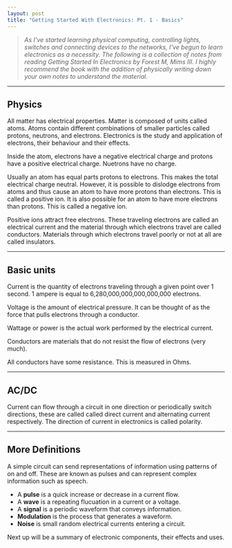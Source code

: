 ```yaml
---
layout: post
title: "Getting Started With Electronics: Pt. 1 - Basics"
---
```


>*As I've started learning physical computing, controlling lights, switches and connecting devices to the networks, I've begun to learn electronics as a necessity. The following is a collection of notes from reading Getting Started In Electronics by Forest M, Mims III. I highly recommend the book with the addition of physically writing down your own notes to understand the material.*

---

## Physics

All matter has electrical properties. Matter is composed of units called atoms. Atoms contain different combinations of smaller particles called protons, neutrons, and electrons. Electronics is the study and application of electrons, their behaviour and their effects.

Inside the atom, electrons have a negative electrical charge and protons have a positive electrical charge. Nuetrons have no charge.

Usually an atom has equal parts protons to electrons. This makes the total electrical charge neutral. However, it is possible to dislodge electrons from atoms and thus cause an atom to have more protons than electrons. This is called a positive ion. It is also possible for an atom to have more electrons than protons. This is called a negative ion.

Positive ions attract free electrons. These traveling electrons are called an electrical current and the material through which electrons travel are called conductors. Materials through which electrons travel poorly or not at all are called insulators.

---

## Basic units

Current is the quantity of electrons traveling through a given point over 1 second. 1 ampere is equal to 6,280,000,000,000,000,000 electrons.

Voltage is the amount of electrical pressure. It can be thought of as the force that pulls electrons through a conductor.

Wattage or power is the actual work performed by the electrical current.

Conductors are materials that do not resist the flow of electrons (very much).

All conductors have some resistance. This is measured in Ohms.

---

## AC/DC

Current can flow through a circuit in one direction or periodically switch directions, these are called called direct current and alternating current respectively. The direction of current in electronics is called polarity.

---

## More Definitions

A simple circuit can send representations of information using patterns of on and off. These are known as pulses and can represent complex information such as speech.

- A **pulse** is a quick increase or decrease in a current flow.
- A **wave** is a repeating flucuation in a current or a voltage.
- A **signal** is a periodic waveform that conveys information.
- **Modulation** is the process that generates a waveform.
- **Noise** is small random electrical currents entering a circuit.

Next up will be a summary of electronic components, their effects and uses.
